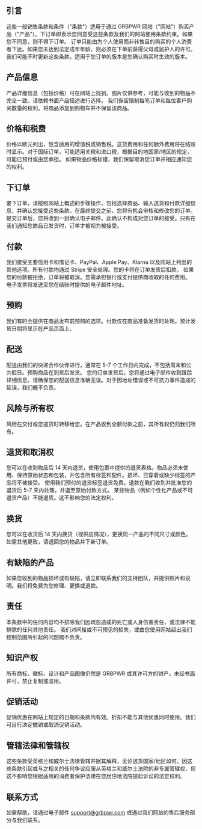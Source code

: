 ## 引言

这些一般销售条款和条件（"条款"）适用于通过 GRBPWR 网站（"网站"）购买产品（"产品"）。下订单即表示您同意受这些条款及我们的网站使用条款约束。如果您不同意，则不得下订单。
订单只能由为个人使用而非转售目的购买的个人消费者下达。如果您未达到法定成年年龄，则必须在下单前获得父母或监护人的许可。
我们可能不时更新这些条款。适用于您订单的版本是您确认购买时生效的版本。

## 产品信息

产品详细信息（包括价格）可在网站上找到。图片仅供参考，可能与收到的物品不完全一致。请依赖书面产品描述进行选择。
我们保留限制每笔订单和每位客户购买数量的权利。将商品添加到购物车并不保留该商品。

## 价格和税费

价格以欧元列出，包含适用的增值税或销售税。送货费用和任何额外费用将在结账时显示。对于国际订单，可能适用关税和进口税，根据目的地国家/地区的规定，可能已预付或由您承担。
如果物品价格标错，我们保留取消您订单并相应通知您的权利。

## 下订单

要下订单，请按照网站上概述的步骤操作，包括选择商品、输入送货和付款详细信息，并确认您接受这些条款。在最终提交之前，您将有机会审核和修改您的订单。
提交订单后，您将收到一封确认电子邮件。此确认不构成对您订单的接受。只有在我们通知您商品已发货时，订单才被视为被接受。

## 付款

我们接受主要信用卡和借记卡、PayPal、Apple Pay、Klarna 以及网站上列出的其他选项。所有付款均通过 Stripe 安全处理。您的卡将在订单发货后扣款。
如果您的付款被拒绝，订单将被取消。您需承担银行或支付提供商收取的任何费用。
电子发票将发送至您在结账时提供的电子邮件地址。

## 预购

我们有时会提供在商品发布前预购的选项。付款仅在商品准备发货时处理。预计发货日期将显示在产品页面上。

## 配送

配送由我们的快递合作伙伴进行，通常在 5-7 个工作日内完成，不包括周末和公共假日。预购商品在到货后发货。
您的订单发货后，您将通过电子邮件收到跟踪详细信息。请确保您的配送信息准确无误。对于因地址错误或不可抗力事件造成的延误，我们概不负责。

## 风险与所有权

风险在交付或您提货时转移给您。在产品收到全额付款之前，其所有权仍归我们所有。

## 退货和取消权

您可以在收到物品后 14 天内退货，使用包裹中提供的退货表格。物品必须未使用、保持原始状态和包装，并包含所有标签和配件。损坏、已穿着或缺少标签的产品将不被接受。
使用我们预付的退货标签退货免费。退款在我们收到并批准您的退货后 5-7 天内处理，并退至原始付款方式。
某些物品（例如个性化产品或不可退货产品）不能退货。这不影响您的法定权利。

## 换货

您可以在收货后 14 天内换货（视供应情况），更换同一产品的不同尺寸或颜色。如需其他更改，请退回您的物品并下新订单。

## 有缺陷的产品

如果您收到的物品损坏或有缺陷，请立即联系我们的支持团队，并提供照片和说明。我们将免费为您修理、更换或退款。

## 责任

本条款中的任何内容均不排除我们因疏忽造成的死亡或人身伤害责任，或法律不能排除的任何其他责任。
我们对间接或不可预见的损失，或由您使用网站超出我们控制范围所引起的问题概不负责。

## 知识产权

所有商标、徽标、设计和产品图像仍然是 GRBPWR 或其许可方的财产。未经书面许可，禁止复制或滥用。

## 促销活动

促销优惠在网站上规定的日期和条款内有效。折扣不能与其他优惠同时使用。我们可自行决定撤销或取消促销活动。

## 管辖法律和管辖权

这些条款受英格兰和威尔士法律管辖并据其解释，无论送货国家/地区如何。因这些条款引起或与之相关的任何争议应服从英格兰和威尔士法院的非专属管辖权，但这不影响您根据适用的消费者保护法律在您居住地法院提起诉讼的法定权利。

## 联系方式

如需帮助，请通过电子邮件 [support@grbpwr.com](mailto:support@grbpwr.com) 或通过我们网站的售后服务部分与我们联系。
